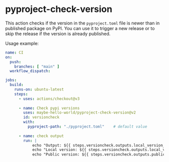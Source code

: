 # pyproject-check-version
This action checks if the version in the `pyproject.toml` file is newer than in published package on PyPI.
You can use it to trigger a new release or to skip the release if the version is already published.

Usage example:
```yaml
name: CI
on:
  push:
    branches: [ "main" ]
  workflow_dispatch:

jobs:
  build:
    runs-on: ubuntu-latest
    steps:
      - uses: actions/checkout@v3
      
      - name: Check pypi versions
        uses: maybe-hello-world/pyproject-check-version@v2
        id: versioncheck
        with:
          pyproject-path: "./pyproject.toml"    # default value
      
      - name: check output
        run: |
            echo "Output: ${{ steps.versioncheck.outputs.local_version_is_higher }}"  # 'true' or 'false
            echo "Local version: ${{ steps.versioncheck.outputs.local_version }}"     # e.g., 0.1.1
            echo "Public version: ${{ steps.versioncheck.outputs.public_version }}"   # e.g., 0.1.0
```
